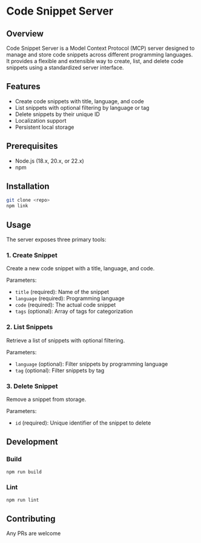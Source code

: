 # Code Snippet Server

## Overview

Code Snippet Server is a Model Context Protocol (MCP) server designed to manage and store code snippets across different programming languages. It provides a flexible and extensible way to create, list, and delete code snippets using a standardized server interface.

## Features

- Create code snippets with title, language, and code
- List snippets with optional filtering by language or tag
- Delete snippets by their unique ID
- Localization support
- Persistent local storage

## Prerequisites

- Node.js (18.x, 20.x, or 22.x)
- npm

## Installation

```bash
git clone <repo>
npm link
```

## Usage

The server exposes three primary tools:

### 1. Create Snippet

Create a new code snippet with a title, language, and code.

Parameters:
- `title` (required): Name of the snippet
- `language` (required): Programming language
- `code` (required): The actual code snippet
- `tags` (optional): Array of tags for categorization

### 2. List Snippets

Retrieve a list of snippets with optional filtering.

Parameters:
- `language` (optional): Filter snippets by programming language
- `tag` (optional): Filter snippets by tag

### 3. Delete Snippet

Remove a snippet from storage.

Parameters:
- `id` (required): Unique identifier of the snippet to delete

## Development

### Build

```bash
npm run build
```

### Lint

```bash
npm run lint
```

## Contributing

Any PRs are welcome
